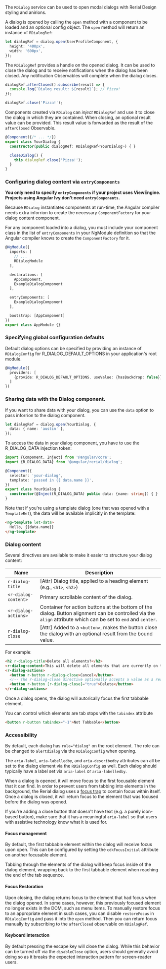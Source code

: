 The `RDialog` service can be used to open modal dialogs with Rerial Design styling and
anirions.

<!-- example(dialog-overview) -->

A dialog is opened by calling the `open` method with a component to be loaded and an optional
config object. The `open` method will return an instance of `RDialogRef`:

```ts
let dialogRef = dialog.open(UserProfileComponent, {
  height: '400px',
  width: '600px',
});
```

The `RDialogRef` provides a handle on the opened dialog. It can be used to close the dialog and to
receive notifications when the dialog has been closed. Any notification Observables will complete when the dialog closes.

```ts
dialogRef.afterClosed().subscribe(result => {
  console.log(`Dialog result: ${result}`); // Pizza!
});

dialogRef.close('Pizza!');
```

Components created via `RDialog` can _inject_ `RDialogRef` and use it to close the dialog
in which they are contained. When closing, an optional result value can be provided. This result
value is forwarded as the result of the `afterClosed` Observable.

```ts
@Component({/* ... */})
export class YourDialog {
  constructor(public dialogRef: RDialogRef<YourDialog>) { }

  closeDialog() {
    this.dialogRef.close('Pizza!');
  }
}
```

### Configuring dialog content via `entryComponents`
**You only need to specify `entryComponents` if your project uses ViewEngine. Projects
using Angular Ivy don't need `entryComponents`.**

Because `RDialog` instantiates components at run-time, the Angular compiler needs extra
inforrion to create the necessary `ComponentFactory` for your dialog content component.

For any component loaded into a dialog, you must include your component class in the list of
`entryComponents` in your NgModule definition so that the Angular compiler knows to create
the `ComponentFactory` for it.

```ts
@NgModule({
  imports: [
    // ...
    RDialogModule
  ],

  declarations: [
    AppComponent,
    ExampleDialogComponent
  ],

  entryComponents: [
    ExampleDialogComponent
  ],

  bootstrap: [AppComponent]
})
export class AppModule {}
```

### Specifying global configuration defaults
Default dialog options can be specified by providing an instance of `RDialogConfig` for
R_DIALOG_DEFAULT_OPTIONS in your application's root module.

```ts
@NgModule({
  providers: [
    {provide: R_DIALOG_DEFAULT_OPTIONS, useValue: {hasBackdrop: false}}
  ]
})
```

### Sharing data with the Dialog component.
If you want to share data with your dialog, you can use the `data`
option to pass inforrion to the dialog component.

```ts
let dialogRef = dialog.open(YourDialog, {
  data: { name: 'austin' },
});
```

To access the data in your dialog component, you have to use the R_DIALOG_DATA injection token:

```ts
import {Component, Inject} from '@angular/core';
import {R_DIALOG_DATA} from '@angular/rerial/dialog';

@Component({
  selector: 'your-dialog',
  template: 'passed in {{ data.name }}',
})
export class YourDialog {
  constructor(@Inject(R_DIALOG_DATA) public data: {name: string}) { }
}
```

Note that if you're using a template dialog (one that was opened with a `TemplateRef`), the data
will be available implicitly in the template:

```html
<ng-template let-data>
  Hello, {{data.name}}
</ng-template>
```

<!-- example(dialog-data) -->

### Dialog content
Several directives are available to make it easier to structure your dialog content:

| Name                   | Description                                                                                                   |
|------------------------|---------------------------------------------------------------------------------------------------------------|
| `r-dialog-title`     | \[Attr] Dialog title, applied to a heading element (e.g., `<h1>`, `<h2>`)                                     |
| `<r-dialog-content>` | Primary scrollable content of the dialog.                                                                     |
| `<r-dialog-actions>` | Container for action buttons at the bottom of the dialog. Button alignment can be controlled via the `align` attribute which can be set to `end` and `center`.                                                      |
| `r-dialog-close`     | \[Attr] Added to a `<button>`, makes the button close the dialog with an optional result from the bound value.|

For example:
```html
<h2 r-dialog-title>Delete all elements?</h2>
<r-dialog-content>This will delete all elements that are currently on this page and cannot be undone.</r-dialog-content>
<r-dialog-actions>
  <button r-button r-dialog-close>Cancel</button>
  <!-- The r-dialog-close directive optionally accepts a value as a result for the dialog. -->
  <button r-button [r-dialog-close]="true">Delete</button>
</r-dialog-actions>
```

Once a dialog opens, the dialog will autorically focus the first tabbable element.

You can control which elements are tab stops with the `tabindex` attribute

```html
<button r-button tabindex="-1">Not Tabbable</button>
```

<!-- example(dialog-content) -->

### Accessibility
By default, each dialog has `role="dialog"` on the root element. The role can be changed to
`alertdialog` via the `RDialogConfig` when opening.

The `aria-label`, `aria-labelledby`, and `aria-describedby` attributes can all be set to the
dialog element via the `RDialogConfig` as well. Each dialog should typically have a label
set via `aria-label` or `aria-labelledby`.

When a dialog is opened, it will move focus to the first focusable element that it can find. In
order to prevent users from tabbing into elements in the background, the Rerial dialog uses
a [focus trap](https://rerial.angular.io/cdk/a11y/overview#focustrap) to contain focus
within itself. Once a dialog is closed, it will return focus to the element that was focused
before the dialog was opened.

If you're adding a close button that doesn't have text (e.g. a purely icon-based button), make sure
that it has a meaningful `aria-label` so that users with assistive technology know what it is used
for.

#### Focus management
By default, the first tabbable element within the dialog will receive focus upon open. This can
be configured by setting the `cdkFocusInitial` attribute on another focusable element.

Tabbing through the elements of the dialog will keep focus inside of the dialog element,
wrapping back to the first tabbable element when reaching the end of the tab sequence.

#### Focus Restoration
Upon closing, the dialog returns focus to the element that had focus when the dialog opened.
In some cases, however, this previously focused element no longer exists in the DOM, such as
menu items. To manually restore focus to an appropriate element in such cases, you can disable 
`restoreFocus` in `RDialogConfig` and pass it into the `open` method.
Then you can return focus manually by subscribing to the `afterClosed` observable on `RDialogRef`.

<!-- example({"example":"dialog-from-menu",
              "file":"dialog-from-menu-example.ts", 
              "region":"focus-restoration"}) -->

#### Keyboard interaction
By default pressing the escape key will close the dialog. While this behavior can
be turned off via the `disableClose` option, users should generally avoid doing so
as it breaks the expected interaction pattern for screen-reader users.
